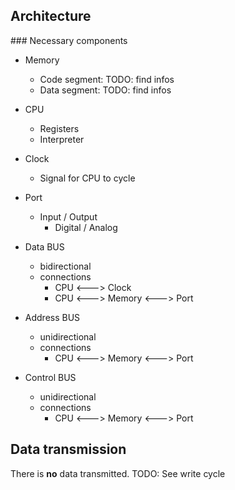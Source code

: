 ## Architecture
### Necessary components
- Memory
  - Code segment: TODO: find infos
  - Data segment: TODO: find infos
- CPU
  - Registers
  - Interpreter
- Clock
  - Signal for CPU to cycle
- Port
  - Input / Output
    - Digital / Analog

- Data BUS
  - bidirectional
  - connections
    - CPU <---> Clock
    - CPU <---> Memory <---> Port

- Address BUS
  - unidirectional
  - connections
    - CPU <---> Memory <---> Port

- Control BUS
  - unidirectional
  - connections
    - CPU <---> Memory <---> Port


## Data transmission
There is __no__ data transmitted.
TODO: See write cycle
